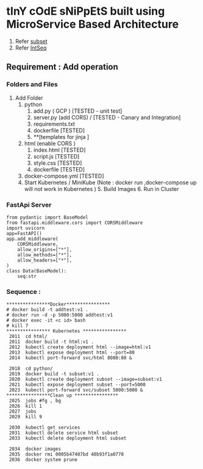 # tInY cOdE sNiPpEtS built using MicroService Based Architecture 
1. Refer [subset](https://github.com/j-thepac/Python_snippets/tree/master/Subset)
2. Refer [IntSeq](https://github.com/j-thepac/Python_snippets/tree/master/IntSeq)

## Requirement : Add operation
### Folders and Files
 1. Add Folder
	 1. python
		 1. add.py ( GCP ) [TESTED - unit test]
		 2. server.py	(add CORS) / [TESTED - Canary and Integration]
		 3. requirements.txt
		 4. dockerfile	[TESTED]
		 5. **[templates for jinja ]
	 2. html (enable CORS )
		 1. index.html [TESTED]
		 2. script.js [TESTED]
		 3. style.css [TESTED]
		 4. dockerfile [TESTED]
	 3. docker-compose.yml [TESTED] 
  	 4. Start Kubernetes / MiniKube (Note : docker run ,docker-compose up will not work in Kubernetes )
    	 5. Build Images
      	 6. Run in Cluster  
### FastApi Server
```
from pydantic import BaseModel
from fastapi.middleware.cors import CORSMiddleware
import uvicorn
app=FastAPI()
app.add_middleware(
    CORSMiddleware,
    allow_origins=["*"],
    allow_methods=["*"],
    allow_headers=["*"],
)
class Data(BaseModel):
    seq:str

```

### Sequence :

	****************Docker****************
	# docker build -t addtest:v1 .
	# docker run -d -p 5000:5000 addtest:v1
	# docker exec -it <c id> bash
	# kill 7
 	**************** Kubernetes ****************
	 2011  cd html/
	 2011  docker build -t html:v1 .
	 2012  kubectl create deployment html --image=html:v1
	 2013  kubectl expose deployment html --port=80
	 2014  kubectl port-forward svc/html 8080:80 &

	 2018  cd python/
	 2019  docker build -t subset:v1 .
	 2020  kubectl create deployment subset --image=subset:v1
	 2021  kubectl expose deployment subset --port=5000
	 2023  kubectl port-forward svc/subset 5000:5000 &
  	****************Clean up ****************
	 2025  jobs #fg , bg
	 2026  kill 1
	 2027  jobs
	 2029  kill 9
  
	 2030  kubectl get services
	 2031  kubectl delete service html subset
	 2033  kubectl delete deployment html subset
  
	 2034  docker images
	 2035  docker rmi 0005b47407bd 40b93f1a0778
	 2036  docker system prune


